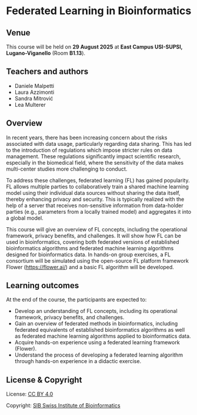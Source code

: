 # Federated Learning in Bioinformatics

## Venue
This course will be held on **29 August 2025** at **East Campus USI-SUPSI, Lugano-Viganello** (Room **B1.13**).

## Teachers and authors

* Daniele Malpetti
* Laura Azzimonti
* Sandra Mitrović
* Lea Multerer

## Overview
In recent years, there has been increasing concern about the risks associated with data usage, particularly regarding data sharing.
This has led to the introduction of regulations which impose stricter rules on data management.
These regulations significantly impact scientific research, especially in the biomedical field, where the sensitivity of the
data makes multi-center studies more challenging to conduct.

To address these challenges, federated learning (FL) has gained popularity. FL allows multiple parties to collaboratively
train a shared machine learning model using their individual data sources without sharing the data itself, thereby enhancing privacy and security.
This is typically realized with the help of a server that receives non-sensitive information from data-holder parties 
(e.g., parameters from a locally trained model) and aggregates it into a global model.

This course will give an overview of FL concepts, including the operational framework, privacy benefits, and challenges.
It will show how FL can be used in bioinformatics, covering both federated versions of established bioinformatics algorithms
and federated machine learning algorithms designed for bioinformatics data. In hands-on group exercises, a FL consortium
will be simulated using the open-source FL platform framework Flower (https://flower.ai/) and a basic FL algorithm will be developed.

## Learning outcomes

At the end of the course, the participants are expected to:

* Develop an understanding of FL concepts, including its operational framework, privacy benefits, and challenges.
* Gain an overview of federated methods in bioinformatics, including federated equivalents of established bioinformatics algorithms as well as federated machine learning algorithms applied to bioinformatics data.
* Acquire hands-on experience using a federated learning framework (Flower).
* Understand the process of developing a federated learning algorithm through hands-on experience in a didactic exercise.

## License & Copyright

License: [CC BY 4.0](https://github.com/sib-swiss/federated-learning-training/blob/main/LICENCE)

Copyright: [SIB Swiss Institute of Bioinformatics](https://www.sib.swiss/)